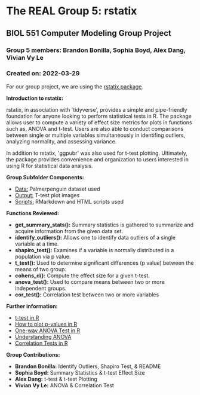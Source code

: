 # The REAL Group 5: rstatix

## BIOL 551 Computer Modeling Group Project

### Group 5 members: Brandon Bonilla, Sophia Boyd, Alex Dang, Vivian Vy Le

### Created on: 2022-03-29

For our group project, we are using the [rstatix package](https://github.com/kassambara/rstatix).

**Introduction to rstatix:**

rstatix, in association with 'tidyverse', provides a simple and pipe-friendly foundation for anyone looking to perform statistical tests in R. The package allows user to compute a variety of effect size metrics for plots in functions such as, ANOVA and t-test. Users are also able to conduct comparisons between single or multiple variables simultaneously in identifing outliers, analyzing normality, and assessing variance. 

In addition to rstatix, 'ggpubr' was also used for t-test plotting. Ultimately, the package provides convenience and organization to users interested in using R for statistical data analysis.

**Group Subfolder Components:**

-   [Data:](https://github.com/Biol551-CSUN/The_REAL_Group_5-rstatix/tree/main/Group_Assignment/Data) Palmerpenguin dataset used
-   [Output:](https://github.com/Biol551-CSUN/The_REAL_Group_5-rstatix/tree/main/Group_Assignment/Output) T-test plot images
-   [Scripts:](https://github.com/Biol551-CSUN/The_REAL_Group_5-rstatix/tree/main/Group_Assignment/Scripts) RMarkdown and HTML scripts used

**Functions Reviewed:**

-   **get_summary_stats():** Summary statistics is gathered to summarize and acquire information from the given data set.
-   **identify_outliers():** Allows one to identify data outliers of a single variable at a time.
-   **shapiro_test():** Examines if a variable is normally distributed in a population via p value.
-   **t_test():** Used to determine significant differences (p value) between the means of two group.
-   **cohens_d():** Compute the effect size for a given t-test.
-   **anova_test():** Used to compare means between two or more independent groups.
-   **cor_test():** Correlation test between two or more variables

**Further information:**

-   [t-test in R](https://www.datanovia.com/en/lessons/t-test-in-r/)
-   [How to plot p-values in R](https://www.r-bloggers.com/2017/06/add-p-values-and-significance-levels-to-ggplots/)
-   [One-way ANOVA Test in R](http://www.sthda.com/english/wiki/one-way-anova-test-in-r)
-   [Understanding ANOVA](https://bookdown.org/steve_midway/DAR/understanding-anova-in-r.html)
-   [Correlation Tests in R](http://www.sthda.com/english/wiki/correlation-test-between-two-variables-in-r#:~:text=Infos-,What%20is%20correlation%20test%3F,calculated%20to%20answer%20this%20question.)

**Group Contributions:**

-   **Brandon Bonilla:** Identify Outliers, Shapiro Test, & README
-   **Sophia Boyd:** Summary Statistics & t-test Effect Size
-   **Alex Dang:** t-test & t-test Plotting
-   **Vivian Vy Le:** ANOVA & Correlation Test

